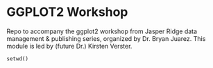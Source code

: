 # GGPLOT2 Workshop
Repo to accompany the ggplot2 workshop from Jasper Ridge data management &amp; publishing series, organized by Dr. Bryan Juarez. This module is led by (future Dr.) Kirsten Verster.

```
setwd()
```
